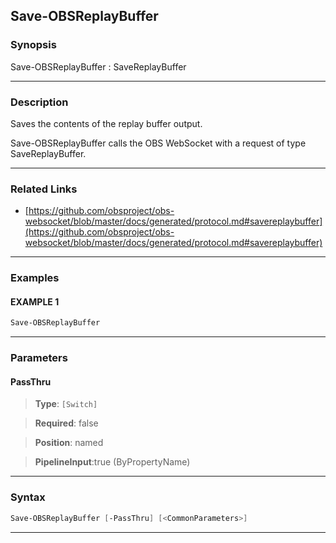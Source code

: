 Save-OBSReplayBuffer
--------------------
### Synopsis
Save-OBSReplayBuffer : SaveReplayBuffer

---
### Description

Saves the contents of the replay buffer output.


Save-OBSReplayBuffer calls the OBS WebSocket with a request of type SaveReplayBuffer.

---
### Related Links
* [https://github.com/obsproject/obs-websocket/blob/master/docs/generated/protocol.md#savereplaybuffer](https://github.com/obsproject/obs-websocket/blob/master/docs/generated/protocol.md#savereplaybuffer)



---
### Examples
#### EXAMPLE 1
```PowerShell
Save-OBSReplayBuffer
```

---
### Parameters
#### **PassThru**

> **Type**: ```[Switch]```

> **Required**: false

> **Position**: named

> **PipelineInput**:true (ByPropertyName)



---
### Syntax
```PowerShell
Save-OBSReplayBuffer [-PassThru] [<CommonParameters>]
```
---
